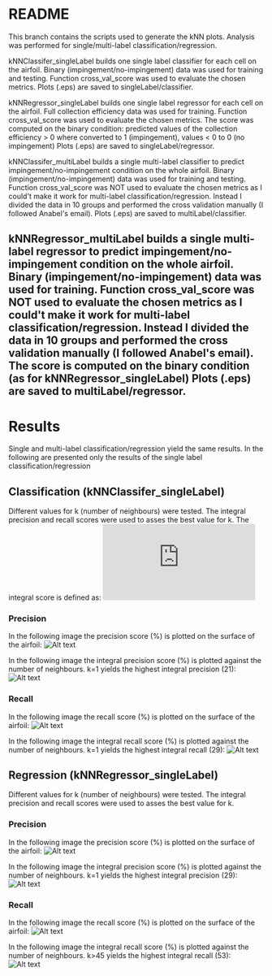 # README
This branch contains the scripts used to generate the kNN plots.
Analysis was performed for single/multi-label classification/regression.

kNNClassifer_singleLabel builds one single label classifier for each cell on the airfoil. Binary (impingement/no-impingement) data was used for training and testing. Function cross_val_score was used to evaluate the chosen metrics.
Plots (.eps) are saved to singleLabel/classifier.

kNNRegressor_singleLabel builds one single label regressor for each cell on the airfoil. Full collection efficiency data was used for training. Function cross_val_score was used to evaluate the chosen metrics. The score was computed on the binary condition: predicted values of the collection efficiency  > 0 where converted to 1 (impingement), values < 0 to 0 (no impingement)
Plots (.eps) are saved to singleLabel/regressor.

kNNClassifer_multiLabel builds a single multi-label classifier to predict impingement/no-impingement condition on the whole airfoil. Binary (impingement/no-impingement) data was used for training and testing. Function cross_val_score was NOT used to evaluate the chosen metrics as I could't make it work for multi-label classification/regression. Instead I divided the data in 10 groups and performed the cross validation manually (I followed Anabel's email).
Plots (.eps) are saved to multiLabel/classifier.

kNNRegressor_multiLabel builds a single multi-label regressor to predict impingement/no-impingement condition on the whole airfoil. Binary (impingement/no-impingement) data was used for training. Function cross_val_score was NOT used to evaluate the chosen metrics as I could't make it work for multi-label classification/regression. Instead I divided the data in 10 groups and performed the cross validation manually (I followed Anabel's email). The score is computed on the binary condition (as for kNNRegressor_singleLabel)
Plots (.eps) are saved to multiLabel/regressor.
----
# Results
Single and multi-label classification/regression yield the same results. In the following are presented only the results of the single label classification/regression

## Classification (kNNClassifer_singleLabel)
Different values for k (number of neighbours) were tested. The integral precision and recall scores were used to asses the best value for k. The integral score is defined as:
![equation](https://latex.codecogs.com/gif.latex?%5Ctextrm%7Bintegral%20score%7D%20%3D%20%5Cint_%7B0%7D%5E%7B1%7D%5Ctextrm%7Bscore%7D%28s%29%20ds)
### Precision
In the following image the precision score (%) is plotted on the surface of the airfoil:
![Alt text](.readme/class_precision.png?raw=true "Title")

In the following image the integral precision score (%) is plotted against the number of neighbours. k=1 yields the highest integral precision (21):
![Alt text](.readme/int_class_precision.png?raw=true "Title")

### Recall
In the following image the recall score (%) is plotted on the surface of the airfoil:
![Alt text](.readme/class_recall.png?raw=true "Title")

In the following image the integral recall score (%) is plotted against the number of neighbours. k=1 yields the highest integral recall (29):
![Alt text](.readme/int_class_recall.png?raw=true "Title")

## Regression (kNNRegressor_singleLabel)
Different values for k (number of neighbours) were tested. The integral precision and recall scores were used to asses the best value for k.
### Precision
In the following image the precision score (%) is plotted on the surface of the airfoil:
![Alt text](.readme/reg_precision.png?raw=true "Title")

In the following image the integral precision score (%) is plotted against the number of neighbours. k=1 yields the highest integral precision (29):
![Alt text](.readme/int_reg_precision.png?raw=true "Title")

### Recall
In the following image the recall score (%) is plotted on the surface of the airfoil:
![Alt text](.readme/reg_recall.png?raw=true "Title")

In the following image the integral recall score (%) is plotted against the number of neighbours. k>45 yields the highest integral recall (53):
![Alt text](.readme/int_reg_recall.png?raw=true "Title")
